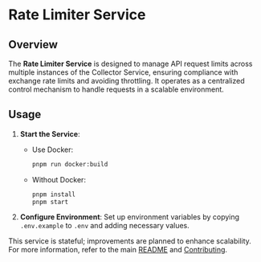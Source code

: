 # Rate Limiter Service

## Overview

The **Rate Limiter Service** is designed to manage API request limits across multiple instances of the Collector Service, ensuring compliance with exchange rate limits and avoiding throttling. It operates as a centralized control mechanism to handle requests in a scalable environment.

## Usage

1. **Start the Service**:

   - Use Docker:
     ```bash
     pnpm run docker:build
     ```
   - Without Docker:
     ```bash
     pnpm install
     pnpm start
     ```

2. **Configure Environment**: Set up environment variables by copying `.env.example` to `.env` and adding necessary values.

This service is stateful; improvements are planned to enhance scalability. For more information, refer to the main [README](../README.md) and [Contributing](../CONTRIBUTING.md).
